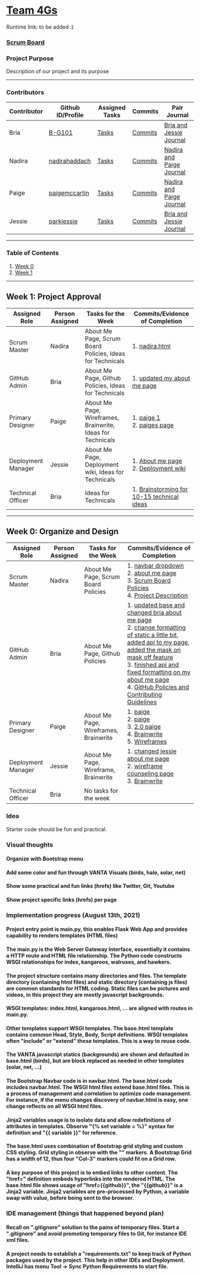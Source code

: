 # [Team 4Gs](https://github.com/B-G101/4Gs)
Runtime link: to be added :)
### [Scrum Board](https://github.com/B-G101/4Gs/projects/1)
### Project Purpose
Description of our project and its purpose
***
### Contributors
|Contributor|Github ID/Profile|Assigned Tasks|Commits|Pair Journal|
|------|---------------------------|-----|--------|-----------------------------------|
|Bria|[B-G101](https://github.com/B-G101)|[Tasks](https://github.com/B-G101/4Gs/projects/1?card_filter_query=assignee%3Ab_g101)|[Commits](https://github.com/B-G101/4Gs/commits?author=B-G101)|[Bria and Jessie Journal](https://docs.google.com/document/d/1u6FFdRtdQ9SN0laWD_i7epVdj3GMWEwbYvWhkXnosMc/edit#)|
|Nadira|[nadirahaddach](https://github.com/nadirahaddach)|[Tasks](https://github.com/B-G101/4Gs/projects/1?card_filter_query=assignee%3Anadira)|[Commits](https://github.com/B-G101/4Gs/commits?author=nadirahaddach)|[Nadira and Paige Journal]()|
|Paige|[paigemccartin](https://github.com/paigemccartin)|[Tasks](https://github.com/B-G101/4Gs/projects/1?card_filter_query=assignee%3Apaige)|[Commits](https://github.com/B-G101/4Gs/commits?author=paigemccartin)|[Nadira and Paige Journal]()|
|Jessie|[parkjessie](https://github.com/parkjessie)|[Tasks](https://github.com/B-G101/4Gs/projects/1?card_filter_query=assignee%3Ajessie)|[Commits](https://github.com/B-G101/4Gs/commits?author=parkjessie)|[Bria and Jessie Journal](https://docs.google.com/document/d/1u6FFdRtdQ9SN0laWD_i7epVdj3GMWEwbYvWhkXnosMc/edit#)|
***
### Table of Contents
1. [Week 0](https://github.com/B-G101/4Gs/blob/main/README.md#week-0-organize-and-design)
2. [Week 1](https://github.com/B-G101/4Gs/blob/main/README.md#week-1-project-approval)
---

## Week 1: Project Approval
|Assigned Role|Person Assigned|Tasks for the Week|Commits/Evidence of Completion|
|--------------------------------------------------|----------------------------------------------|----------------------------------------|--------------------------------------------------------------------------------------------------------------------------------------------|
|Scrum Master|Nadira|About Me Page, Scrum Board Policies, Ideas for Technicals|1. [nadira.html](https://github.com/B-G101/4Gs/commit/c84310234ab4680d351c637ceba3c093760c3417)<br>|
|GitHub Admin|Bria|About Me Page, Github Policies, Ideas for Technicals|1. [updated my about me page](https://github.com/B-G101/4Gs/commit/771906bbbe9135f14c2c058b99074c0bc5940f4a) <br>|
|Primary Designer|Paige|About Me Page, Wireframes, Brainwrite, Ideas for Technicals|1. [paige 1](https://github.com/B-G101/4Gs/commit/f512f85071b4492632f3656a699a4c0a1705082b) <br> 2. [paiges page](https://github.com/B-G101/4Gs/commit/7885008e9fc7eda77ab185ec2bd7288512dc6536)<br>|
|Deployment Manager|Jessie|About Me Page, Deployment wiki, Ideas for Technicals|1. [About me page](https://github.com/B-G101/4Gs/blob/main/templates/aboutus/jessie.html) <br> 2. [Deployment wiki](https://github.com/B-G101/4Gs/wiki/Deployment-for-website)|
|Technical Officer|Bria|Ideas for Technicals| 1. [Brainstorming for 10-15 technical ideas](https://docs.google.com/drawings/d/1ltqMKRWSBqYHVMn_gVzjgOdaO25_D81y8Zk2adEhV7I/edit)|

---
## Week 0: Organize and Design
|Assigned Role|Person Assigned|Tasks for the Week|Commits/Evidence of Completion|
|--------------------------------------------------|----------------------------------------------|----------------------------------------|--------------------------------------------------------------------------------------------------------------------------------------------|
|Scrum Master|Nadira|About Me Page, Scrum Board Policies|1. [navbar dropdown](https://github.com/B-G101/4Gs/commit/f28ae1f8c6511d84677319c4ca0696b0b1eb7b92)<br> 2. [about me page](https://github.com/B-G101/4Gs/commit/ac4cf09434952363d6da2ab76a9babe7c5a83485)<br> 3. [Scrum Board Policies](https://github.com/B-G101/4Gs/wiki/Documentation-Policies:) <br> 4. [Project Description](https://github.com/B-G101/4Gs/wiki/Project-Description:)|
|GitHub Admin|Bria|About Me Page, Github Policies|1. [updated base and changed bria about me page](https://github.com/B-G101/4Gs/commit/c19a607c5768e718935180c85b1466530087e956) <br> 2. [change formatting of static a little bit, added api to my page, added the mask on mask off feature](https://github.com/B-G101/4Gs/commit/aee3e344a21f4b6175209e1fda5c3145515b530b) <br> 3. [finished api and fixed formatting on my about me page](https://github.com/B-G101/4Gs/commit/4372ef7a40f79034b8f86172ead53e2da4ba6988) <br> 4. [GitHub Policies and Contributing Guidelines](https://github.com/B-G101/4Gs/wiki/GitHub-Policies-and-Contributing-Guidelines)<br>|
|Primary Designer|Paige|About Me Page, Wireframes, Brainwrite|1. [paige](https://github.com/B-G101/4Gs/commit/8bce3366b5d2fde7a8f546cbdd384213cc26be00)<br> 2. [paige](https://github.com/B-G101/4Gs/commit/a0dbf716936f53b5b5d9005b652461c9921d744f)<br> 3. [2.0 paige](https://github.com/B-G101/4Gs/commit/d7e0d72d90182cfc7e43bc76c154b6660d227b48)<br> 4. [Brainwrite](https://docs.google.com/drawings/d/1ltqMKRWSBqYHVMn_gVzjgOdaO25_D81y8Zk2adEhV7I/edit) <br> 5. [Wireframes](https://docs.google.com/presentation/d/1HYEDRN5f7PYX6Mmf6sWR_N41fWu1qG4b9oOvJjNwqx4/edit?usp=sharing)<br>|
|Deployment Manager|Jessie|About Me Page, Wireframe, Brainwrite|1. [changed jessie about me page](https://github.com/B-G101/4Gs/commit/8ccf8cbc9c0c66f24f5617ddda55c3df4be8b1fd)<br> 2. [wireframe counseling page](https://docs.google.com/drawings/d/1ltqMKRWSBqYHVMn_gVzjgOdaO25_D81y8Zk2adEhV7I/edit)<br> 3. [Brainwrite](https://docs.google.com/drawings/d/1ltqMKRWSBqYHVMn_gVzjgOdaO25_D81y8Zk2adEhV7I/edit)<br>| https://docs.google.com/presentation/d/1HYEDRN5f7PYX6Mmf6sWR_N41fWu1qG4b9oOvJjNwqx4/edit#slide=id.p)<br>
|Technical Officer|Bria|No tasks for the week|







### Idea
Starter code should be fun and practical.
### Visual thoughts
#### Organize with Bootstrap menu 
#### Add some color and fun through VANTA Visuals (birds, halo, solar, net)
#### Show some practical and fun links (hrefs) like Twitter, Git, Youtube
#### Show project specific links (hrefs) per page

### Implementation progress (August 13th, 2021)
#### Project entry point is main.py, this enables Flask Web App and provides capability to renders templates (HTML files)
#### The main.py is the  Web Server Gateway Interface, essentially it contains a HTTP route and HTML file relationship.  The Python code constructs WSGI relationships for index, kangaroos, walruses, and hawkers.
#### The project structure contains many directories and files.  The template directory (containing html files) and static directory (containing js files) are common standards for HTML coding.  Static files can be pictures and videos, in this project they are mostly javascript backgrounds.
#### WSGI templates: index.html, kangaroos.html, ... are aligned with routes in main.py.
#### Other templates support WSGI templates.  The base.html template contains common Head, Style, Body, Script definitions.  WSGI templates often "include" or "extend" these templates.  This is a way to reuse code.
#### The VANTA javascript statics (backgrounds) are shown and defaulted in base.html (birds), but are block replaced as needed in other templates (solar, net, ...)
#### The Bootstrap Navbar code is in navbar.html. The base.html code includes navbar.html.  The WSGI html files extend base.html files.  This is a process of management and correlation to optimize code management.  For instance, if the menu changes discovery of navbar.html is easy, one change reflects on all WSGI html files. 
#### Jinja2 variables usage is to isolate data and allow redefinitions of attributes in templates.  Observe "{% set variable = %}" syntax for definition and "{{ variable }}" for reference.
#### The base.html uses combination of Bootstrap grid styling and custom CSS styling.  Grid styling in observe with the "<Col-3>" markers.  A Bootstrap Grid has a width of 12, thus four "Col-3" markers could fit on a Grid row.
#### A key purpose of this project is to embed links to other content.  The "href=" definition embeds hyperlinks into the rendered HTML.  The base.html file shows usage of "href={{github}}", the "{{github}}" is a Jinja2 variable.  Jinja2 variables are pre-processed by Python, a variable swap with value, before being sent to the browser.

### IDE management (things that happened beyond plan)
#### Recall on ".gitignore" solution to the pains of temporary files.  Start a ".gitignore" and avoid promoting temporary files to Git, for instance IDE xml files.
#### A project needs to establish a "requirements.txt" to keep track of Python packages used by the project.  This help in other IDEs and Deployment.  IntelliJ has menu Tool -> Sync Python Requirements to start file. 
